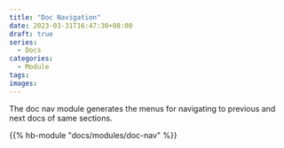 ```yaml
---
title: "Doc Navigation"
date: 2023-03-31T16:47:30+08:00
draft: true
series:
  - Docs
categories:
  - Module
tags:
images:
---
```


The doc nav module generates the menus for navigating to previous and next docs of same sections.

<!--more-->

{{% hb-module "docs/modules/doc-nav" %}}
